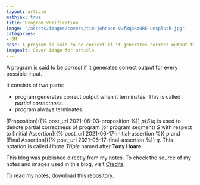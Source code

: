 ```yaml
---
layout: article
mathjax: true
title: Program Verification
image: "/assets/images/covers/tim-johnson-Vwf8q3RzBRE-unsplash.jpg"
categories:
- DM
desc: A program is said to be correct if it generates correct output for every possible input. 
imagealt: Cover Image for article
---
```


A program is said to be *correct* if it generates correct output for every possible input.

It consists of two parts:
* program generates correct output when it terminates. This is called *partial correctness*.
* program always terminates.

[Proposition]({% post_url 2021-06-03-proposition %}) $p\{S\}q$ is used to denote partial correctness of program (or program segment) $S$ with respect to [Initial Assertion]({% post_url 2021-06-17-initial-assertion %}) $p$ and [Final Assertion]({% post_url 2021-06-17-final-assertion %}) $q$. This notation is called *Hoare Triple* named after <b>Tony Hoare</b>.

































































































































































































































































































































































































This blog was published directly from my notes.
To check the source of my notes and images used in this blog, visit <a href="/credits.html" target="_blank">Credits</a>.

To read my notes, download this <a href="https://github.com/bovem/CS" target="blank">repository</a>.